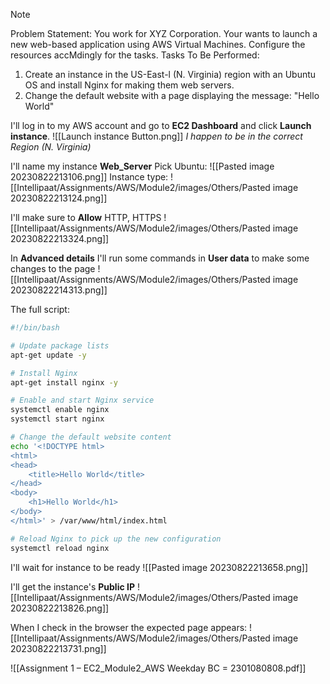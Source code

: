
> [!NOTE]
> Problem Statement: 
> You work for XYZ Corporation. Your wants to launch a new web-based application using AWS Virtual Machines. Configure the resources accMdingly for the tasks. Tasks To Be Performed: 
> 1. Create an instance in the US-East-l (N. Virginia) region with an Ubuntu OS and install Nginx for making them web servers. 
> 2. Change the default website with a page displaying the message: "Hello World"


I'll log in to my AWS account and go to **EC2 Dashboard** and click **Launch instance**. 
![[Launch instance Button.png]]
*I happen to be in the correct Region (N. Virginia)*

I'll name my instance **Web_Server**
Pick Ubuntu:
![[Pasted image 20230822213106.png]]
Instance type:
![[Intellipaat/Assignments/AWS/Module2/images/Others/Pasted image 20230822213124.png]]

I'll make sure to **Allow** HTTP, HTTPS 
![[Intellipaat/Assignments/AWS/Module2/images/Others/Pasted image 20230822213324.png]]

In **Advanced details** I'll run some commands in **User data** to make some changes to the page
![[Intellipaat/Assignments/AWS/Module2/images/Others/Pasted image 20230822214313.png]]

The full script:
```bash
#!/bin/bash

# Update package lists
apt-get update -y

# Install Nginx
apt-get install nginx -y

# Enable and start Nginx service
systemctl enable nginx
systemctl start nginx

# Change the default website content
echo '<!DOCTYPE html>
<html>
<head>
    <title>Hello World</title>
</head>
<body>
    <h1>Hello World</h1>
</body>
</html>' > /var/www/html/index.html

# Reload Nginx to pick up the new configuration
systemctl reload nginx
```


I'll wait for instance to be ready
![[Pasted image 20230822213658.png]]

I'll get the instance's **Public IP**
![[Intellipaat/Assignments/AWS/Module2/images/Others/Pasted image 20230822213826.png]]

When I check in the browser the expected page appears:
![[Intellipaat/Assignments/AWS/Module2/images/Others/Pasted image 20230822213731.png]]

![[Assignment 1 – EC2_Module2_AWS Weekday BC = 2301080808.pdf]]
